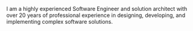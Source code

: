 I am a highly experienced Software Engineer and solution architect with over 20 years of professional experience in designing, developing, and implementing complex software solutions.